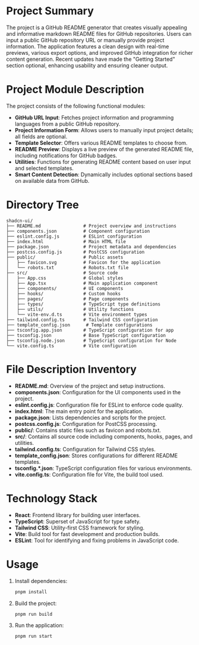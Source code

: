 # Project Summary
The project is a GitHub README generator that creates visually appealing and informative markdown README files for GitHub repositories. Users can input a public GitHub repository URL or manually provide project information. The application features a clean design with real-time previews, various export options, and improved GitHub integration for richer content generation. Recent updates have made the "Getting Started" section optional, enhancing usability and ensuring cleaner output.

# Project Module Description
The project consists of the following functional modules:
- **GitHub URL Input**: Fetches project information and programming languages from a public GitHub repository.
- **Project Information Form**: Allows users to manually input project details; all fields are optional.
- **Template Selector**: Offers various README templates to choose from.
- **README Preview**: Displays a live preview of the generated README file, including notifications for GitHub badges.
- **Utilities**: Functions for generating README content based on user input and selected templates.
- **Smart Content Detection**: Dynamically includes optional sections based on available data from GitHub.

# Directory Tree
```
shadcn-ui/
├── README.md                # Project overview and instructions
├── components.json          # Component configuration
├── eslint.config.js         # ESLint configuration
├── index.html               # Main HTML file
├── package.json             # Project metadata and dependencies
├── postcss.config.js        # PostCSS configuration
├── public/                  # Public assets
│   ├── favicon.svg          # Favicon for the application
│   └── robots.txt           # Robots.txt file
├── src/                     # Source code
│   ├── App.css              # Global styles
│   ├── App.tsx              # Main application component
│   ├── components/          # UI components
│   ├── hooks/               # Custom hooks
│   ├── pages/               # Page components
│   ├── types/               # TypeScript type definitions
│   ├── utils/               # Utility functions
│   └── vite-env.d.ts        # Vite environment types
├── tailwind.config.ts       # Tailwind CSS configuration
├── template_config.json      # Template configurations
├── tsconfig.app.json        # TypeScript configuration for app
├── tsconfig.json            # Base TypeScript configuration
├── tsconfig.node.json       # TypeScript configuration for Node
└── vite.config.ts           # Vite configuration
```

# File Description Inventory
- **README.md**: Overview of the project and setup instructions.
- **components.json**: Configuration for the UI components used in the project.
- **eslint.config.js**: Configuration file for ESLint to enforce code quality.
- **index.html**: The main entry point for the application.
- **package.json**: Lists dependencies and scripts for the project.
- **postcss.config.js**: Configuration for PostCSS processing.
- **public/**: Contains static files such as favicon and robots.txt.
- **src/**: Contains all source code including components, hooks, pages, and utilities.
- **tailwind.config.ts**: Configuration for Tailwind CSS styles.
- **template_config.json**: Stores configurations for different README templates.
- **tsconfig.*.json**: TypeScript configuration files for various environments.
- **vite.config.ts**: Configuration file for Vite, the build tool used.

# Technology Stack
- **React**: Frontend library for building user interfaces.
- **TypeScript**: Superset of JavaScript for type safety.
- **Tailwind CSS**: Utility-first CSS framework for styling.
- **Vite**: Build tool for fast development and production builds.
- **ESLint**: Tool for identifying and fixing problems in JavaScript code.

# Usage
1. Install dependencies:
   ```bash
   pnpm install
   ```
2. Build the project:
   ```bash
   pnpm run build
   ```
3. Run the application:
   ```bash
   pnpm run start
   ```

